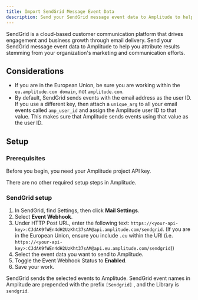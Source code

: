 ```yaml
---
title: Import SendGrid Message Event Data
description: Send your SendGrid message event data to Amplitude to help you attribute results stemming from your organization's marketing and communication efforts.
---
```


SendGrid is a cloud-based customer communication platform that drives engagement and business growth through email delivery. Send your SendGrid message event data to Amplitude to help you attribute results stemming from your organization's marketing and communication efforts.

## Considerations

- If you are in the European Union, be sure you are working within the `eu.amplitude.com domain`, not `amplitude.com`.
- By default, SendGrid sends events with the email address as the user ID. If you use a different key, then attach a `unique_arg` to all your email events called `amp_user_id` and assign the Amplitude user ID to that value. This makes sure that Amplitude sends events using that value as the user ID.

## Setup

### Prerequisites

Before you begin, you need your Amplitude project API key. 

There are no other required setup steps in Amplitude. 

### SendGrid setup

1. In SendGrid, find Settings, then click **Mail Settings**.
2. Select **Event Webhook**.
3. Under HTTP Post URL, enter the following text: `https://<your-api-key>:CJdAK9fWEn4dH2UzKht37sAM@api.amplitude.com/sendgrid`. (If you are in the European Union, ensure you include `.eu` within the URl (i.e. `https://<your-api-key>:CJdAK9fWEn4dH2UzKht37sAM@api.eu.amplitude.com/sendgrid`))
4. Select the event data you want to send to Amplitude.
5. Toggle the Event Webhook Status to **Enabled**.
6. Save your work. 

SendGrid sends the selected events to Amplitude. SendGrid event names in Amplitude are prepended with the prefix `[Sendgrid]` , and the Library is `sendgrid`.
